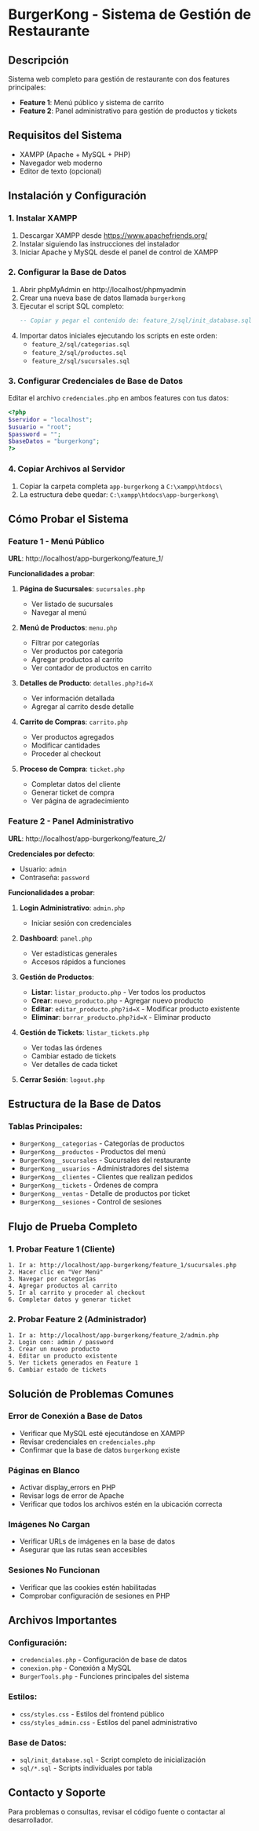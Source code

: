 # BurgerKong - Sistema de Gestión de Restaurante

## Descripción
Sistema web completo para gestión de restaurante con dos features principales:
- **Feature 1**: Menú público y sistema de carrito
- **Feature 2**: Panel administrativo para gestión de productos y tickets

## Requisitos del Sistema
- XAMPP (Apache + MySQL + PHP)
- Navegador web moderno
- Editor de texto (opcional)

## Instalación y Configuración

### 1. Instalar XAMPP
1. Descargar XAMPP desde https://www.apachefriends.org/
2. Instalar siguiendo las instrucciones del instalador
3. Iniciar Apache y MySQL desde el panel de control de XAMPP

### 2. Configurar la Base de Datos
1. Abrir phpMyAdmin en http://localhost/phpmyadmin
2. Crear una nueva base de datos llamada `burgerkong`
3. Ejecutar el script SQL completo:
   ```sql
   -- Copiar y pegar el contenido de: feature_2/sql/init_database.sql
   ```
4. Importar datos iniciales ejecutando los scripts en este orden:
   - `feature_2/sql/categorias.sql`
   - `feature_2/sql/productos.sql` 
   - `feature_2/sql/sucursales.sql`

### 3. Configurar Credenciales de Base de Datos
Editar el archivo `credenciales.php` en ambos features con tus datos:
```php
<?php
$servidor = "localhost";
$usuario = "root";
$password = "";
$baseDatos = "burgerkong";
?>
```

### 4. Copiar Archivos al Servidor
1. Copiar la carpeta completa `app-burgerkong` a `C:\xampp\htdocs\`
2. La estructura debe quedar: `C:\xampp\htdocs\app-burgerkong\`

## Cómo Probar el Sistema

### Feature 1 - Menú Público
**URL**: http://localhost/app-burgerkong/feature_1/

**Funcionalidades a probar**:
1. **Página de Sucursales**: `sucursales.php`
   - Ver listado de sucursales
   - Navegar al menú

2. **Menú de Productos**: `menu.php`
   - Filtrar por categorías
   - Ver productos por categoría
   - Agregar productos al carrito
   - Ver contador de productos en carrito

3. **Detalles de Producto**: `detalles.php?id=X`
   - Ver información detallada
   - Agregar al carrito desde detalle

4. **Carrito de Compras**: `carrito.php`
   - Ver productos agregados
   - Modificar cantidades
   - Proceder al checkout

5. **Proceso de Compra**: `ticket.php`
   - Completar datos del cliente
   - Generar ticket de compra
   - Ver página de agradecimiento

### Feature 2 - Panel Administrativo
**URL**: http://localhost/app-burgerkong/feature_2/

**Credenciales por defecto**:
- Usuario: `admin`
- Contraseña: `password`

**Funcionalidades a probar**:

1. **Login Administrativo**: `admin.php`
   - Iniciar sesión con credenciales

2. **Dashboard**: `panel.php`
   - Ver estadísticas generales
   - Accesos rápidos a funciones

3. **Gestión de Productos**:
   - **Listar**: `listar_producto.php` - Ver todos los productos
   - **Crear**: `nuevo_producto.php` - Agregar nuevo producto
   - **Editar**: `editar_producto.php?id=X` - Modificar producto existente
   - **Eliminar**: `borrar_producto.php?id=X` - Eliminar producto

4. **Gestión de Tickets**: `listar_tickets.php`
   - Ver todas las órdenes
   - Cambiar estado de tickets
   - Ver detalles de cada ticket

5. **Cerrar Sesión**: `logout.php`

## Estructura de la Base de Datos

### Tablas Principales:
- `BurgerKong__categorias` - Categorías de productos
- `BurgerKong__productos` - Productos del menú
- `BurgerKong__sucursales` - Sucursales del restaurante
- `BurgerKong__usuarios` - Administradores del sistema
- `BurgerKong__clientes` - Clientes que realizan pedidos
- `BurgerKong__tickets` - Órdenes de compra
- `BurgerKong__ventas` - Detalle de productos por ticket
- `BurgerKong__sesiones` - Control de sesiones

## Flujo de Prueba Completo

### 1. Probar Feature 1 (Cliente)
```
1. Ir a: http://localhost/app-burgerkong/feature_1/sucursales.php
2. Hacer clic en "Ver Menú"
3. Navegar por categorías
4. Agregar productos al carrito
5. Ir al carrito y proceder al checkout
6. Completar datos y generar ticket
```

### 2. Probar Feature 2 (Administrador)
```
1. Ir a: http://localhost/app-burgerkong/feature_2/admin.php
2. Login con: admin / password
3. Crear un nuevo producto
4. Editar un producto existente
5. Ver tickets generados en Feature 1
6. Cambiar estado de tickets
```

## Solución de Problemas Comunes

### Error de Conexión a Base de Datos
- Verificar que MySQL esté ejecutándose en XAMPP
- Revisar credenciales en `credenciales.php`
- Confirmar que la base de datos `burgerkong` existe

### Páginas en Blanco
- Activar display_errors en PHP
- Revisar logs de error de Apache
- Verificar que todos los archivos estén en la ubicación correcta

### Imágenes No Cargan
- Verificar URLs de imágenes en la base de datos
- Asegurar que las rutas sean accesibles

### Sesiones No Funcionan
- Verificar que las cookies estén habilitadas
- Comprobar configuración de sesiones en PHP

## Archivos Importantes

### Configuración:
- `credenciales.php` - Configuración de base de datos
- `conexion.php` - Conexión a MySQL
- `BurgerTools.php` - Funciones principales del sistema

### Estilos:
- `css/styles.css` - Estilos del frontend público
- `css/styles_admin.css` - Estilos del panel administrativo

### Base de Datos:
- `sql/init_database.sql` - Script completo de inicialización
- `sql/*.sql` - Scripts individuales por tabla

## Contacto y Soporte
Para problemas o consultas, revisar el código fuente o contactar al desarrollador.